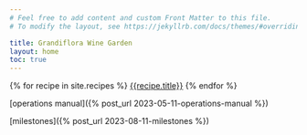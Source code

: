 ```yaml
---
# Feel free to add content and custom Front Matter to this file.
# To modify the layout, see https://jekyllrb.com/docs/themes/#overriding-theme-defaults

title: Grandiflora Wine Garden
layout: home
toc: true
---
```


{% for recipe in site.recipes %}
[{{recipe.title}}]({{recipe.url}})
{% endfor %}


[operations manual]({% post_url 2023-05-11-operations-manual %})

[milestones]({% post_url 2023-08-11-milestones %})
